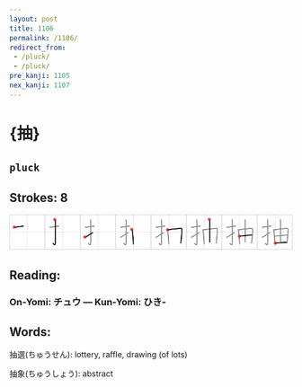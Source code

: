 ```yaml
---
layout: post
title: 1106
permalink: /1106/
redirect_from:
 - /pluck/
 - /pluck/
pre_kanji: 1105
nex_kanji: 1107
---
```


# {抽}

## `pluck`

## Strokes: 8

<div class="stroke"><img src="../images/E68ABD.png" /></div>

## Reading:

### On-Yomi: チュウ &mdash; Kun-Yomi: ひき-

## Words:

抽選(ちゅうせん): lottery, raffle, drawing (of lots)

抽象(ちゅうしょう): abstract
